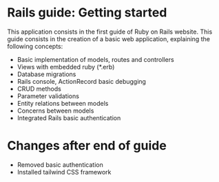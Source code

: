 # Rails guide: Getting started #

This application consists in the first guide of Ruby on Rails website. This guide consists in the creation of a basic web application, explaining the following concepts:
- Basic implementation of models, routes and controllers
- Views with embedded ruby (*.erb)
- Database migrations
- Rails console, ActionRecord basic debugging
- CRUD methods
- Parameter validations
- Entity relations between models
- Concerns between models
- Integrated Rails basic authentication
  
# Changes after end of guide #
  - Removed basic authentication
  - Installed tailwind CSS framework
